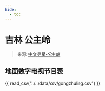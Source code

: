 ```yaml
---
hide:
  - toc
---
```


# 吉林 公主岭

> 来源: [中文寻星-公主岭](http://dtmb.saoing.com/gongzhuling.htm)

## 地面数字电视节目表

{{ read_csv("../../data/csv/gongzhuling.csv") }}
